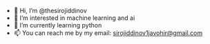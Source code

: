- 👋 Hi, I’m @thesirojiddinov
- 👀 I’m interested in machine learning and ai
- 🌱 I’m currently learning python
- 📫 You can reach me by my email: sirojiddinov1javohir@gmail.com

<!---
thesirojiddinov/thesirojiddinov is a ✨ special ✨ repository because its `README.md` (this file) appears on your GitHub profile.
You can click the Preview link to take a look at your changes.
--->
